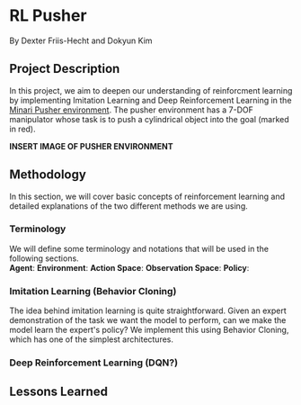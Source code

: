 # RL Pusher  
By Dexter Friis-Hecht and Dokyun Kim  

## Project Description  
In this project, we aim to deepen our understanding of reinforcment learning by implementing Imitation Learning and Deep Reinforcement Learning in the [Minari Pusher environment](https://gymnasium.farama.org/environments/mujoco/pusher/). The pusher environment has a 7-DOF manipulator whose task is to push a cylindrical object into the goal (marked in red).  

**INSERT IMAGE OF PUSHER ENVIRONMENT**

## Methodology
In this section, we will cover basic concepts of reinforcement learning and detailed explanations of the two different methods we are using. 

### Terminology
We will define some terminology and notations that will be used in the following sections.  
**Agent**:
**Environment**:
**Action Space**:
**Observation Space**:
**Policy**:

### Imitation Learning (Behavior Cloning)
The idea behind imitation learning is quite straightforward. Given an expert demonstration of the task we want the model to perform, can we make the model learn the expert's policy? We implement this using Behavior Cloning, which has one of the simplest architectures.  



### Deep Reinforcement Learning (DQN?)


## Lessons Learned

